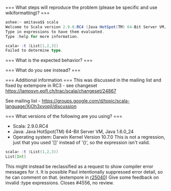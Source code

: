 === What steps will reproduce the problem (please be specific and use wikiformatting)? ===
```scala
ashee:~ amitava$$ scala 
Welcome to Scala version 2.9.0.RC4 (Java HotSpot(TM) 64-Bit Server VM, Java 1.6.0_24).
Type in expressions to have them evaluated.
Type :help for more information.

scala> :t (List[1,2,3])
Failed to determine type.

```



=== What is the expected behavior? ===

=== What do you see instead? ===

=== Additional information ===
This was discussed in the mailing list and fixed by extempore in RC3 - see changeset https://lampsvn.epfl.ch/trac/scala/changeset/24867

See mailing list - https://groups.google.com/d/topic/scala-language/XjOh3xvopjI/discussion

=== What versions of the following are you using? ===
  - Scala: 2.9.0.RC4
  - Java: Java HotSpot(TM) 64-Bit Server VM, Java 1.6.0_24
  - Operating system: Darwin Kernel Version 10.7.0
This is not a regression, just that you used '[]' instead of '()', so the expression isn't valid.

```scala
scala> :t (List(1,2,3))
List[Int]
```

This might instead be reclassified as a request to show compiler error messages for :t.  It is possible Paul intentionally suppressed error detail, so he can comment on that.
(extempore in [r25040](https://codereview.scala-lang.org/fisheye/changelog/scala-svn?cs=25040)) Give some feedback on invalid :type expressions.  Closes #4556, no review.

